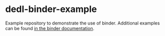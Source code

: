 # dedl-binder-example
Example repository to demonstrate the use of binder.
Additional examples can be found [in the binder documentation](https://mybinder.readthedocs.io/en/latest/examples/index.html).
